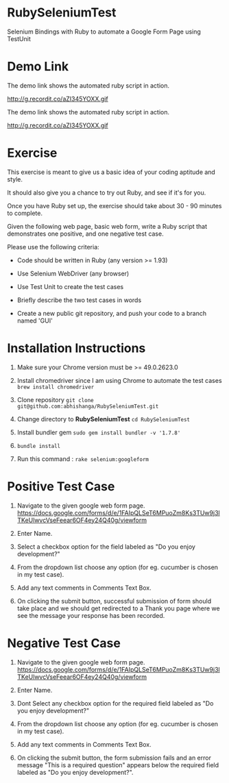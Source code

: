 # RubySeleniumTest
Selenium Bindings with Ruby to automate a Google Form Page using TestUnit

# Demo Link
The demo link shows the automated ruby script in action.

http://g.recordit.co/aZI345YOXX.gif

The demo link shows the automated ruby script in action.

http://g.recordit.co/aZI345YOXX.gif

# Exercise

This exercise is meant to give us a basic idea of your coding aptitude and style.

It should also give you a chance to try out Ruby, and see if it's for you. 

Once you have Ruby set up, the exercise should take about 30 - 90 minutes to complete.

Given the following web page, basic web form, write a Ruby script that demonstrates one positive, and one negative test case. 

Please use the following criteria:

- Code should be written in Ruby (any version >= 1.93)

- Use Selenium WebDriver (any browser)

- Use Test Unit to create the test cases

- Briefly describe the two test cases in words

- Create a new public git repository, and push your code to a branch named 'GUI'

# Installation Instructions
1. Make sure your Chrome version must be >= 49.0.2623.0

2. Install chromedriver since I am using Chrome to automate the test cases ```brew install chromedriver```

3. Clone repository ```git clone git@github.com:abhishanga/RubySeleniumTest.git```

4. Change directory to **RubySeleniumTest** ```cd RubySeleniumTest```

5. Install bundler gem ```sudo gem install bundler -v '1.7.8'```

6. ```bundle install```

7. Run this command : ```rake selenium:googleform```

# Positive Test Case 

1. Navigate to the given google web form page. https://docs.google.com/forms/d/e/1FAIpQLSeT6MPuoZm8Ks3TUw9j3lTKeUlwvcVseFeear6OF4ey24Q40g/viewform

2. Enter Name.

3. Select a checkbox option for the field labeled as "Do you enjoy development?"

4. From the dropdown list choose any option (for eg. cucumber is chosen in my test case).

5. Add any text comments in Comments Text Box.

6. On clicking the submit button, successful submission of form should take place and we should get redirected to a Thank you page where we see the message your response has been recorded.

# Negative Test Case 

1. Navigate to the given google web form page. https://docs.google.com/forms/d/e/1FAIpQLSeT6MPuoZm8Ks3TUw9j3lTKeUlwvcVseFeear6OF4ey24Q40g/viewform

2. Enter Name.

3. Dont Select any checkbox option for the required field labeled as "Do you enjoy development?"

4. From the dropdown list choose any option (for eg. cucumber is chosen in my test case).

5. Add any text comments in Comments Text Box.

6. On clicking the submit button, the form submission fails and an error message "This is a required question" appears below the required  field labeled as "Do you enjoy development?".
